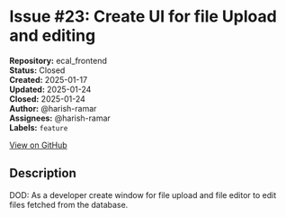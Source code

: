 # Issue #23: Create UI for file Upload and editing

**Repository:** ecal_frontend  
**Status:** Closed  
**Created:** 2025-01-17  
**Updated:** 2025-01-24  
**Closed:** 2025-01-24  
**Author:** @harish-ramar  
**Assignees:** @harish-ramar  
**Labels:** `feature`  

[View on GitHub](https://github.com/Simtestlab/ecal_frontend/issues/23)

## Description

DOD: As a developer create window for file upload and file editor to edit files fetched from the database.